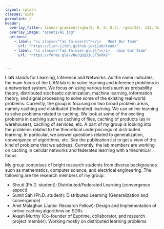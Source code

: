 ```yaml
---
layout: splash
classes: wide
permalink: /
header:
  overlay_filter: linear-gradient(rgba(0, 0, 0, 0.5), rgba(234, 133, 52, 0.5))
  overlay_image: "assets/AI.jpg"
  actions:
    - label: "<i class=\"fas fa-users\"></i>   Meet Our Team"
      url: "https://lian-iitdh.github.io/LIaN/team/"
    - label: "<i class=\"fas fa-user-plus\"></i>   Join Our Team"
      url: "https://forms.gle/vNGcQqQJ3uJT5HhK6"


---
```




LIaN stands for Learning, Inference and Networks. As the name indicates, the main focus of the LIAN lab is to solve learning and inference problems in a networked system. We focus on using various tools such as probability theory, distributed stochastic optimization, machine learning, information theory, and signal processing to solve some of the existing real-world problems. Currently, the group is focusing on two broad problem areas, namely caching and distributed (federated) learning. We use online learning to solve problems related to caching. We look at some of the exciting problems in caching such as caching of files, caching of products (as in warehouses), caching of services, etc. A part of my group is looking into the problems related to the theoretical underpinnings of distributed learning. In particular, we answer questions related to generalization, convergence of algorithms, etc. See the publication list to get a view of the kind of problems that we address. Currently, the lab members are working on caching in cellular networks and federated learning with a theoretical focus.

My group comprises of bright research students from diverse backgrounds such as mathematics, computer science, and electrical engineering. The following are the research members of my group:

- Shruti (Ph.D. student): Distributed/Federated Learning (convergence aspect)
- Sumit Sah (Ph.D. student): Distributed Learning (Generalization and convergence)
- Amit Malaghan (Junior Research Fellow): Design and Implementation of online caching algorithms on SDRs
- Akash Murthy (Co-founder of Euprime, collaborator, and research project member): Working mostly on distributed learning problems


